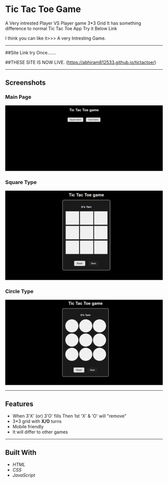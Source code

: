 # Tic Tac Toe Game
A Very intrested Player VS Player game 3*3 Grid 
It has something difference to normal Tic Tac Toe App
Try it Below Link 

I think you can like it>>>
A very Intresting Game.

---

##Site Link try Once.......


##THESE SITE IS NOW LIVE.
(https://abhiram812533.github.io/tictactoe/)

---

## Screenshots 

### Main Page
![Selecting type](select.png)

### Square Type 
![square](square.png)

### Circle Type 
![Circle](circle.png)

---

## Features
- When 3'X' (or) 3'O' fills Then 1st 'X' & 'O' will "remove"
-  3*3 grid with **X/O** turns 
-  Mobile friendly  
- It will differ to other games 

---

##  Built With
- *HTML*  
- *CSS*  
- *JavaScript*  
